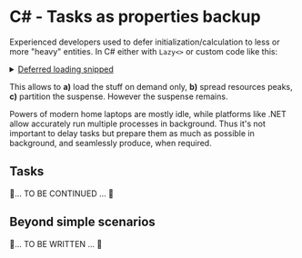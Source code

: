 # C# - Tasks as properties backup

Experienced developers used to defer initialization/calculation to less or more "heavy" entities. In C# either with `Lazy<>` or custom code like this:
<details>
  <summary><ins>Deferred loading snipped</ins></summary>
  
  ```csharp
public BigAndHeavy Ram => _ram ?? LoadAndHit();
private BigAndHeavy? _ram;
  ```
</details>

This allows to **a)**&nbsp;load the stuff on&nbsp;demand only, **b)**&nbsp;spread resources peaks, **c)**&nbsp;partition the suspense. However the suspense remains.

Powers of modern home laptops are mostly idle, while platforms like .NET allow accurately run multiple processes in background. Thus it's not important to delay tasks but prepare them as much as possible in background, and seamlessly produce, when required.

## Tasks

🚧... TO BE CONTINUED ... 🚧

## Beyond simple scenarios

🚧... TO BE WRITTEN ... 🚧
